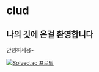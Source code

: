 # clud
## 나의 깃에 온걸 환영합니다
안녕하세용~

[![Solved.ac
프로필](http://mazassumnida.wtf/api/generate_badge?boj={mhkr03})](https://solved.ac/{mhkr03})
